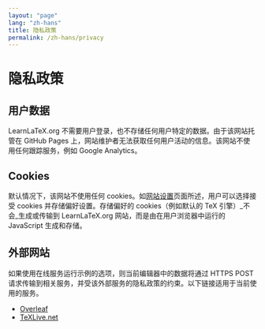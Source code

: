 ```yaml
---
layout: "page"
lang: "zh-hans"
title: 隐私政策
permalink: /zh-hans/privacy
---
```

# 隐私政策

## 用户数据

LearnLaTeX.org 不需要用户登录，也不存储任何用户特定的数据。由于该网站托管在 GitHub Pages 上，网站维护者无法获取任何用户活动的信息。该网站不使用任何跟踪服务，例如 Google Analytics。

## Cookies

默认情况下，该网站不使用任何 cookies。如[网站设置](settings)页面所述，用户可以选择接受 cookies 并存储偏好设置。存储偏好的 cookies（例如默认的 TeX 引擎）_不会_生成或传输到 LearnLaTeX.org 网站，而是由在用户浏览器中运行的 JavaScript 生成和存储。

## 外部网站

如果使用在线服务运行示例的选项，则当前编辑器中的数据将通过 HTTPS POST 请求传输到相关服务，并受该外部服务的隐私政策的约束。以下链接适用于当前使用的服务。

* [Overleaf](https://www.overleaf.com/legal)
* [TeXLive.net](https://davidcarlisle.github.io/latexcgi/privacy)

